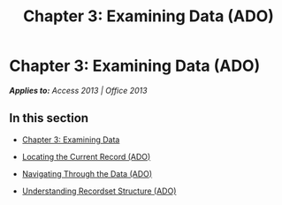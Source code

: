 ﻿---
title: 'Chapter 3: Examining Data (ADO)'
TOCTitle: 'Chapter 3: Examining Data'
ms:assetid: 647539f3-5f79-4b83-9786-17e1c73fc5e6
ms:mtpsurl: https://msdn.microsoft.com/en-us/library/JJ249386(v=office.15)
ms:contentKeyID: 48545290
ms.date: 09/18/2015
mtps_version: v=office.15
---

# Chapter 3: Examining Data (ADO)


_**Applies to:** Access 2013 | Office 2013_

## In this section

  - [Chapter 3: Examining Data](chapter-3-examining-data.md)

  - [Locating the Current Record (ADO)](locating-the-current-record-ado.md)

  - [Navigating Through the Data (ADO)](navigating-through-the-data-ado.md)

  - [Understanding Recordset Structure (ADO)](understanding-recordset-structure-ado.md)

